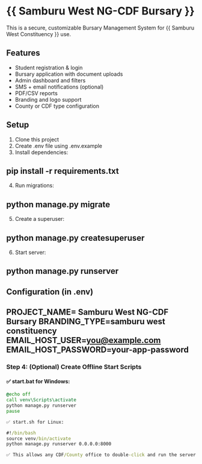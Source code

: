 # {{ Samburu West NG-CDF Bursary }}

This is a secure, customizable Bursary Management System for {{ Samburu West Constituency }} use.

## Features

- Student registration & login
- Bursary application with document uploads
- Admin dashboard and filters
- SMS + email notifications (optional)
- PDF/CSV reports
- Branding and logo support
- County or CDF type configuration

## Setup

1. Clone this project
2. Create .env file using .env.example
3. Install dependencies:


## pip install -r requirements.txt

4. Run migrations:

## python manage.py migrate

5. Create a superuser:

## python manage.py createsuperuser

6. Start server:

## python manage.py runserver


## Configuration (in .env)

## PROJECT_NAME= Samburu West NG-CDF Bursary BRANDING_TYPE=samburu west constituency EMAIL_HOST_USER=you@example.com EMAIL_HOST_PASSWORD=your-app-password



###  Step 4: (Optional) Create Offline Start Scripts

#### ✅ start.bat for Windows:

```bat
@echo off
call venv\Scripts\activate
python manage.py runserver
pause

✅ start.sh for Linux:

#!/bin/bash
source venv/bin/activate
python manage.py runserver 0.0.0.0:8000

✅ This allows any CDF/County office to double-click and run the server locally.

